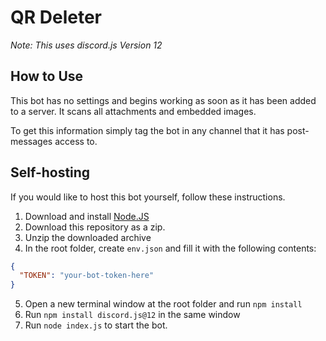 # QR Deleter
*Note: This uses discord.js Version 12*

## How to Use
This bot has no settings and begins working as soon as it has been added to a server. It scans all attachments and embedded images.

To get this information simply tag the bot in any channel that it has post-messages access to. 

## Self-hosting
If you would like to host this bot yourself, follow these instructions. 

1. Download and install [Node.JS](https://nodejs.org/en/)
2. Download this repository as a zip.
3. Unzip the downloaded archive
4. In the root folder, create `env.json` and fill it with the following contents: 
```json
{
  "TOKEN": "your-bot-token-here"
}
```
5. Open a new terminal window at the root folder and run `npm install`
6. Run `npm install discord.js@12` in the same window
7. Run `node index.js` to start the bot. 